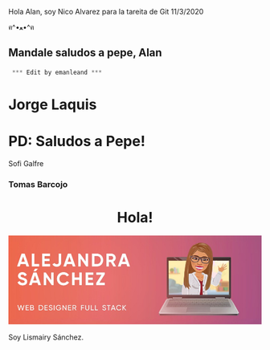 Hola Alan, soy Nico Alvarez para la tareita de Git 11/3/2020 

ฅ^•ﻌ•^ฅ

## Mandale saludos a pepe, Alan

```JAVA
 *** Edit by emanleand ***  
```

# Jorge Laquis
# PD: Saludos a Pepe!

Sofi Galfre

### Tomas Barcojo

<h1 align = "center" >Hola!</h1>
  <img src ="/AlejandraSanchez.jpeg" alt="Alejandra" width ="100% "height =" 30% "/>
    
<p> Soy Lismairy Sánchez. </p>
